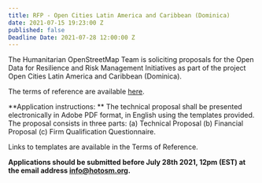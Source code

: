 ```yaml
---
title: RFP - Open Cities Latin America and Caribbean (Dominica)
date: 2021-07-15 19:23:00 Z
published: false
Deadline Date: 2021-07-28 12:00:00 Z
---
```


The Humanitarian OpenStreetMap Team is soliciting proposals for the Open Data for Resilience and Risk Management Initiatives as part of the project Open Cities Latin America and Caribbean (Dominica).

The terms of reference are available [here](https://cdn.hotosm.org/website/Dominica_Open_Cities_LAC-Local_Implementation_TOR.pdf).

**Application instructions: **
The technical proposal shall be presented electronically in Adobe PDF format, in English using the templates provided.
The proposal consists in three parts: (a) Technical Proposal (b) Financial Proposal (c) Firm Qualification Questionnaire.

Links to templates are available in the Terms of Reference.

**Applications should be submitted before July 28th 2021, 12pm (EST) at the email address [info@hotosm.org](info@hotosm.org).**